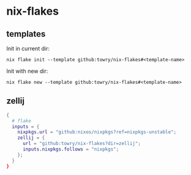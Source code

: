 # nix-flakes

## templates

Init in current dir:

```
nix flake init --template github:towry/nix-flakes#<template-name>
```

Init with new dir:

```
nix flake new --template github:towry/nix-flakes#<template-name>
```

## zellij

```nix
{
  # flake
  inputs = {
    nixpkgs.url = "github:nixos/nixpkgs?ref=nixpkgs-unstable";
    zellij = {
      url = "github:towry/nix-flakes?dir=zellij";
      inputs.nixpkgs.follows = "nixpkgs";
    };
  }
}
```

